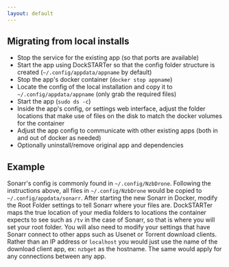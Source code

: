 ```yaml
---
layout: default
---
```


## Migrating from local installs

- Stop the service for the existing app (so that ports are available)
- Start the app using DockSTARTer so that the config folder structure is created (`~/.config/appdata/appname` by default)
- Stop the app's docker container (`docker stop appname`)
- Locate the config of the local installation and copy it to `~/.config/appdata/appname` (only grab the required files)
- Start the app (`sudo ds -c`)
- Inside the app's config, or settings web interface, adjust the folder locations that make use of files on the disk to match the docker volumes for the container
- Adjust the app config to communicate with other existing apps (both in and out of docker as needed)
- Optionally uninstall/remove original app and dependencies

## Example

Sonarr's config is commonly found in `~/.config/NzbDrone`. Following the instructions above, all files in `~/.config/NzbDrone` would be copied to `~/.config/appdata/sonarr`. After starting the new Sonarr in Docker, modify the Root Folder settings to tell Sonarr where your files are. DockSTARTer maps the true location of your media folders to locations the container expects to see such as `/tv` in the case of Sonarr, so that is where you will set your root folder. You will also need to modify your settings that have Sonarr connect to other apps such as Usenet or Torrent download clients. Rather than an IP address or `localhost` you would just use the name of the download client app, ex: `nzbget` as the hostname. The same would apply for any connections between any app.
